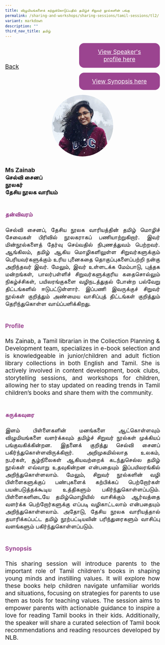 ```yaml
---
title: விழுமியங்களைக் கற்றுக்கொடுப்பதில் தமிழ்ச் சிறுவர் நூல்களின் பங்கு
permalink: /sharing-and-workshops/sharing-sessions/tamil-sessions/tl2/
variant: markdown
description: ""
third_nav_title: தமிழ்
---
```

<style>
.entry-title{
  font-size: 2.25rem;
  font-weight: 700;
  margin-bottom: 2rem;
  text-align: center;
}
.entry-content p{
  text-align: justify;
}

.entry-title.supported-by{
  margin-bottom: 0;
  margin-top: 3rem;
}

.entry-content .buttons-container{
  align-items: center;
  column-gap: 1rem;
  display: flex;
  flex-wrap: wrap;
  justify-content: center;
}
.entry-content .buttons-container .btn-link{
  background-color: #7431e8;
  border-radius: 0.4rem;
  color: #fff;
  font-size: 1.5rem;
  margin-bottom: 1rem;
  padding: 15px 20px;
  text-align: center;
  text-decoration: none;
  width: 15rem;
}
.entry-content .buttons-container .btn-link:hover{
  background-color: lightgrey;
}

.entry-content.sharing-sessions{
  align-items: center;
  display: flex;
  flex-direction: column;
  row-gap: 1.5rem;
}
.entry-content.sharing-sessions .session-item{
  align-items: flex-start;
  background-color:#d84178;
  border-radius: 0.5rem;
  color: #ffffff;
  row-gap: 2rem;
  display: flex;
  font-size: 1.1rem;
  flex-direction: column;
  line-height: 1.2;
  justify-content: space-between;
  margin-bottom: 2rem;
  padding: 1rem;
  width: 100%;
}
.entry-content.sharing-sessions .session-item .lower-wrapper{
  display: flex;
  flex-direction: column;
  row-gap: 2rem;
  width: 100%;
}
.entry-content.sharing-sessions .session-item .session-link{
  border: 2px solid lightgrey;
  border-radius: 0.5rem;
  padding: 1rem;
  text-align: center;
}
.entry-content.sharing-sessions .session-item .session-link a{
  color: #ffffff;
}

.entry-content.sharing-sessions.malay-sessions .session-item{
  background-color: #a3c864;
}

.entry-content.sharing-sessions.tamil-sessions .session-item,
.entry-content.sharing-sessions.preschools-exhibitors .session-item{
  background-color: #9b4490;
}

.entry-content.sharing-sessions.english-sessions .session-item{
  background-color: #fa0;
}

.entry-content.sharing-sessions.primary-secondary-exhibitors .session-item{
  background-color: #a3c864;
}

.entry-content.sharing-sessions .session-item .session-link:hover{
  background-color: lightgrey;
}

.entry-content.sharing-session-item{
  font-size: 1.2rem;
}
.entry-content.sharing-session-item .sharing-sessions-nav{
  align-items: center;
  column-gap: 1rem;
  display: flex;
  flex-wrap: wrap;
  justify-content: space-between;
  padding-bottom: 1rem;
}
.entry-content.sharing-session-item .sharing-sessions-nav .inner-nav-wrapper{
  column-gap: 1rem;
  display: flex;
  flex: 2;
  flex-wrap: wrap;
  justify-content: flex-end;
  row-gap: 1rem;
}
.entry-content.sharing-session-item .sharing-sessions-nav .inner-nav-wrapper .nav-btn{
  background-color: #d84178;
  border-radius: 1rem;
  color: #fff;
  padding: 1rem 2rem;
  text-align: center;
  width: 100%;
}
.entry-content.sharing-session-item.malay-session .sharing-sessions-nav .inner-nav-wrapper .nav-btn{
  background-color: #a3c864;
}
.entry-content.sharing-session-item.tamil-session .sharing-sessions-nav .inner-nav-wrapper .nav-btn{
  background-color: #9b4490;
}
.entry-content.sharing-session-item.english-session .sharing-sessions-nav .inner-nav-wrapper .nav-btn{
  background-color: #fa0;
}
.entry-content.sharing-session-item .sharing-sessions-nav .inner-nav-wrapper .nav-btn:hover{
  background-color: lightgrey;
}
.entry-content.sharing-session-item .profile-photo-container{
  align-items: center;
  column-gap: 1rem;
  display: flex;
  flex-wrap: wrap;
  justify-content: space-between;
  row-gap: 1rem;
}
.entry-content.sharing-session-item .profile-photo{
  align-items: center;
  column-gap: 2rem;
  display: flex;
  flex-wrap: wrap;
  justify-content: center;
  row-gap: 2rem;
  margin-bottom: 2rem;
}
.entry-content.sharing-session-item .profile-photo img{
  border-radius: 100px;
  width: 200px;
}
.entry-content.sharing-session-item.awardee-item .profile-photo{
  width: 100%;
}
.entry-content.sharing-session-item .profile-name{
  font-weight: 700;
  margin-bottom: 3rem;
}
.entry-content.sharing-session-item h4{
  color: #d84178;
}
.entry-content.sharing-session-item.malay-session h4{
  color: #a3c864;
}
.entry-content.sharing-session-item.tamil-session h4{
  color: #9b4490;
}
.entry-content.sharing-session-item.english-session h4{
  color: #fa0;
}
.entry-content.sharing-session-item.awardee-item h3,
.entry-content.sharing-session-item.awardee-item h4{
  color: #4372d6;
}
.entry-content.sharing-session-item .section-wrapper{
  margin-bottom: 3rem;
}

.entry-content.awardees-container h4{
  font-weight: 700;
  margin-bottom: 3rem;
}
.entry-content.awardees-container a{
  text-decoration: none;
}
.entry-content.awardees-container .section-wrapper{
  margin-bottom: 10rem;
}
.entry-content.awardees-container .section-row{
  column-gap: 1rem;
  display: flex;
  flex-wrap: wrap;
  justify-content: space-around;
  row-gap: 1rem;
}
.entry-content.awardees-container .section-column{
  width: 30%;
}
.entry-content.awardees-container .awardee-wrapper{
  align-items: center;
  display: flex;
  flex-direction: column;
  justify-content: center;
  row-gap: 1rem;
}
.entry-content.awardees-container .awardee-wrapper .awardee-pic{
  width: 10rem;
}
.entry-content.awardees-container .awardee-wrapper .awardee-profile{
  color: #484848;
  text-align: center;
}
.entry-content.awardees-container .awardee-wrapper .name-english{
  font-size: 1.25rem;
  margin-bottom: 1rem;
}
.entry-content.awardees-container .awardee-wrapper .name-chinese{
  font-size: 1.25rem;
  margin-bottom: 1rem;
}

.entry-content .btntop{
  position: fixed;
  float: right;
  bottom: 20px;
  right: 80px;
  z-index: 99;
  boder: none;
  background-color: #3bb9ff;
  cursor: pointer;
  padding: 15px;
  boder-radius: 4px;
  color: #fff;
  font-weight: 600;
}

.coming-soon{
  color: #7431e8;
  font-size: 2rem;
  font-weight: 700;
  margin-top: 3rem;
  text-align: center;
}

@media all and (min-width: 40rem ){
  .entry-content.sharing-sessions{
    align-items: flex-start;
    display: flex;
    flex-direction: column;
    row-gap: 1.5rem;
  }

  
  .entry-content.sharing-sessions .session-item .lower-wrapper{
    align-items: center;
    flex-direction: row;
    justify-content: space-between;
  }

  .entry-content.sharing-session-item .sharing-sessions-nav .inner-nav-wrapper .nav-btn{
    width: 45%;
  }
}
</style>

<div class="entry-content sharing-session-item tamil-session">
<div class="sharing-sessions-nav">
<a href="/sharing-and-workshops/sharing-sessions/tamil-sessions/">Back</a>
<div class="inner-nav-wrapper">
<a class="nav-btn" href="#C1">View Speaker's profile here</a>
<a class="nav-btn" href="#C2">View Synopsis here</a>
</div>
</div>

<div class="profile-photo">
<img alt="Zainab" src="/images/Sharing_sessions/zainab.jpg">
</div>

<div class="profile-name">
Ms Zainab<br>
செல்வி சைனப்<br>
நூலகர்<br>
தேசிய நூலக வாரியம்
</div>

<div class="section-wrapper">
<h4 id="C1">தன்விவரம்</h4>
<p>
செல்வி சைனப், தேசிய நூலக வாரியத்தின் தமிழ் மொழிச் சேவைகள் பிரிவில் நூலகராகப் பணியாற்றுகிறார். இவர் மின்நூல்களைத் தேர்வு செய்வதில் நிபுணத்துவம் பெற்றவர். ஆங்கிலம், தமிழ் ஆகிய மொழிகளிலுள்ள சிறுவர்களுக்கும் பெரியவர்களுக்கும் உரிய புனைகதை தொகுப்புகளைப்பற்றி நன்கு அறிந்தவர் இவர். மேலும், இவர் உள்ளடக்க மேம்பாடு, புத்தக மன்றங்கள், பாலர்பள்ளிச் சிறுவர்களுக்குரிய கதைசொல்லும் நிகழ்ச்சிகள், பயிலரங்குகளை வழிநடத்துதல் போன்ற பல்வேறு திட்டங்களில் ஈடுபட்டுள்ளார். இப்பணி இவருக்குச் சிறுவர் நூல்கள் குறித்தும் அண்மைய வாசிப்புத் திட்டங்கள் குறித்தும் தெரிந்துகொள்ள வாய்ப்பளிக்கிறது. 
</p>
</div>

<div class="section-wrapper">
<h4>Profile</h4>
<p>
Ms Zainab, a Tamil librarian in the Collection Planning &amp; Development team, specializes in e-book selection and is knowledgeable in junior/children and adult fiction library collections in both English and Tamil. She is actively involved in content development, book clubs, storytelling sessions, and workshops for children, allowing her to stay updated on reading trends in Tamil children’s books and share them with the community.
</p>
</div>

<div class="section-wrapper">
<h4 id="C2">சுருக்கவுரை</h4> 
<p>
இளம் பிள்ளைகளின் மனங்களை ஆட்கொள்ளவும் விழுமியங்களை வளர்க்கவும் தமிழ்ச் சிறுவர் நூல்கள் முக்கியப் பங்குவகிக்கின்றன. இதனைக் குறித்து செல்வி சைனப் பகிர்ந்துகொள்ளவிருக்கிறார். அறிமுகமில்லாத உலகம், நபர்கள், சூழ்நிலைகள் ஆகியவற்றைக் கடந்துசெல்ல தமிழ் நூல்கள் எவ்வாறு உதவுகின்றன என்பதையும் இப்பயிலரங்கில் அறிந்துகொள்ளலாம். மேலும், சிறுவர் நூல்களின் வழி பிள்ளைகளுக்குப் பண்புகளைக் கற்பிக்கப் பெற்றோர்கள் பயன்படுத்தக்கூடிய உத்திகளும் பகிர்ந்துகொள்ளப்படும். பிள்ளைகளிடையே தமிழ்மொழியில் வாசிக்கும் ஆர்வத்தை வளர்க்க பெற்றோர்களுக்கு எப்படி வழிகாட்டலாம் என்பதையும் அறிந்துகொள்ளலாம். அதோடு, தேசிய நூலக வாரியத்தால் தயாரிக்கப்பட்ட தமிழ் நூற்பட்டியலின் பரிந்துரைகளும் வாசிப்பு வளங்களும் பகிர்ந்துகொள்ளப்படும்.
</p>
</div>

<div class="section-wrapper">
<h4>Synopsis</h4> 
<p>
This sharing session will introduce parents to the important role of Tamil children's books in shaping young minds and instilling values. It will explore how these books help children navigate unfamiliar worlds and situations, focusing on strategies for parents to use them as tools for teaching values. The session aims to empower parents with actionable guidance to inspire a love for reading Tamil books in their kids. Additionally, the speaker will share a curated selection of Tamil book recommendations and reading resources developed by NLB. 
</p>
</div>

<div class="section-wrapper">
</div>
</div>